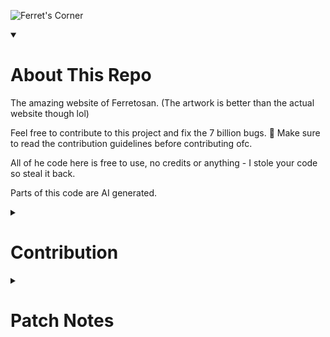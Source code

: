 ![Ferret's Corner](https://ferretosan.neocities.org/artwork.png)

<details open>
<summary><h1>About This Repo</h1></summary>

The amazing website of Ferretosan. (The artwork is better than the actual website though lol)

Feel free to contribute to this project and fix the 7 billion bugs. 🐛 Make sure to read the contribution guidelines before contributing ofc.

All of he code here is free to use, no credits or anything - I stole your code so steal it back.

Parts of this code are AI generated.

</details>

<details>
<summary><h1>Contribution</h1></summary>

Before contributing to Ferret's corner, make sure to read these things:

* Please only add code that you would want personally on your website (no obscene things, etc)
* Your code may just be like not used, sorry, I can't spend all day and all night accepting PRs
* Because I suck, I might delete your code (this relates to what I said above)
* Don't completely change the framework or something I want to keep it just PURE HTML/CSS/JS

## AWESOME Contributors
* [Ferretosan](https://github.com/ferretosan)

</details>

<details>
<summary><h1>Patch Notes</h1></summary>

<details>
<summary><h2>How patch notes work</h2></summary>

* The first number (x.y.y - x is the number) is the website's **major release**. This basically is each time the website drastically changes, like whole new `style.css`, layouts, etc. Currently we're on version 9!
* The second number (y.x.y) is the minor release. This is where I make a change that is noticeable, but not changing the whole thing. This could be like a background change or even just working on the website with different goals, etc. I'm not bothering to put the latest minor release in here as it is quite fickle.
* The third number (y.y.x) is the patch release. This number goes up every time I make a new version of the website. Like a minor `style.css` change or adding some stuffs, idk I forgot what I was going to write here!

</details>

<details>
<summary><h2>Release 9.0.x</h2></summary>

### 9.1.1 - Pixel Art

* no pixel art yet tho lmao

### 9.1.0 - Banner Image

* literrally just added a banner image and some simple css changes

### 9.0.0 - Complete Retro Redesign & Modern Features

* **🎨 Major Visual Overhaul**
  * Complete redesign from pastel playful to retro pixel art aesthetic
  * New custom font integration (Basiic font)
  * Dark purple gradient background simplified to solid color
  * Removed all rounded corners for sharp, pixelated edges
  * Chunky borders and offset box shadows for retro game UI feel

* **🖼️ Image & Media Improvements**
  * Proper img tags for all Unsplash photos (no more plain URLs!)
  * Added pixelated rendering for album covers to preserve pixel art quality
  * Responsive grid layouts for both albums and photos
  * Hover effects with translate animations instead of scaling

* **🎛️ 88x31 Button Collection**
  * Added entire collection of retro 88x31 buttons
  * Includes HTML5, Any Browser, Firefox, Discord, Apple, and more
  * Positioned prominently under intro text
  * Proper pixelated rendering and hover effects

* **✨ Scroll Animations**
  * Intersection Observer-based scroll animations
  * Fade-in, slide-in-left, slide-in-right, and scale-in effects
  * Staggered timing for smooth progressive reveals
  * Performance optimized with modern browser APIs

* **🔗 Navigation & UX Improvements**
  * Hash-based anchor navigation for smooth scrolling
  * Restructured links - entire list items now clickable (a > li instead of li > a)
  * Updated social media links with proper URLs
  * Improved hover states and visual feedback

* **📁 Code Organization**
  * Moved all styles to external CSS file (style.css)
  * Clean separation of HTML structure and styling
  * Simplified CSS without complex gradients and transparency

* **🌐 Typography & Accessibility**
  * Monospace Courier New fallback for retro feel
  * Improved text shadows and contrast
  * Better font weight and sizing hierarchy
  * Custom scrollbar styling

* **🎮 Retro Gaming Aesthetic**
  * Chunky pixel art borders throughout
  * Blocky button interactions
  * Terminal/console inspired color palette
  * No rounded corners anywhere for authentic pixel feel

</details>

<details>
<summary><h2>Release 8.0.x</h2></summary>

### 8.0.2 - Layout

* Changed the layout a little
* Added "god fucking dammit kris where the fuck are we" webring

### 8.0.1 - Mobile

* Responsive design ig
* Also i re-added the collapsing headings cuz why not

### 8.0.0 (Patch Revision 1)

* Added sidebars
* Ringlink/NavLink Ads
    * For supporting websites btw
* Readded pages
    * Blog
    * Music
* Oh yea, a NEW ENTIRE LAYOUT

</details>

<details>
<summary><h2>Release 7.1.x</h2></summary>

### 7.1.5 - Making the patch notes look more beefier!

* Basically just removed the collapsible feature

### 7.1.4 - Patch notes...

* *FINALLY* added patch notes

### 7.1.3 - Style.css cuteness level = 10000!

* Cleaned up styling
* Added some cute ASCII art to the sections

### 7.1.2/7.1.1 - Metadata and styling!

* Worked on metadata
* Changed background
* Added new styling for blog posts

### 7.1.0 - Backgrounds and socials!

* Added background
* Added image cards (taken from VoxelCube1/voxelcube1.gihthub.io)

</details>

</details>
